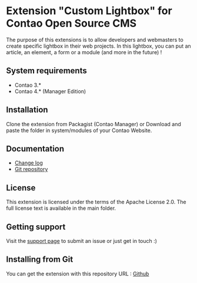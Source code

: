 Extension "Custom Lightbox" for Contao Open Source CMS
======================

The purpose of this extensions is to allow developers and webmasters to create specific lightbox in their web projects.
In this lightbox, you can put an article, an element, a form or a module (and more in the future) !


System requirements
-------------------

 * Contao 3.*
 * Contao 4.* (Manager Edition)


Installation
------------

Clone the extension from Packagist (Contao Manager)
or
Download and paste the folder in system/modules of your Contao Website.

Documentation
-------------

 * [Change log][1]
 * [Git repository][2]


License
-------

This extension is licensed under the terms of the Apache License 2.0. The full license text is
available in the main folder.


Getting support
---------------

Visit the [support page][3] to submit an issue or just get in touch :)


Installing from Git
-------------------

You can get the extension with this repository URL : [Github][2]

[1]: CHANGELOG.md
[2]: https://github.com/webexmachina/contao-lightbox
[3]: https://www.webexmachina.fr/